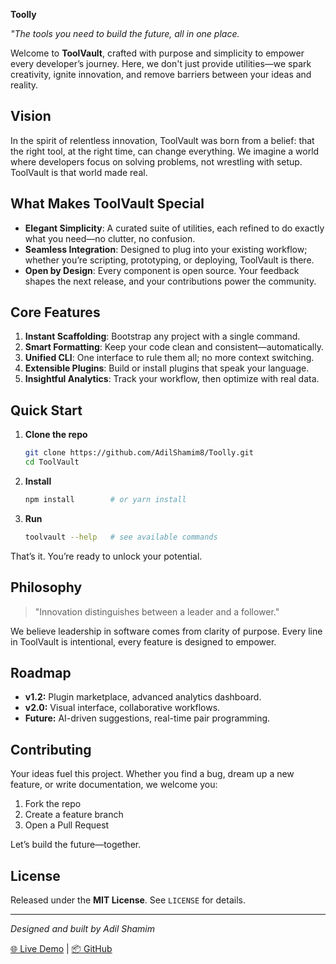 **Toolly**

*"The tools you need to build the future, all in one place.*

Welcome to **ToolVault**, crafted with purpose and simplicity to empower every developer’s journey. Here, we don't just provide utilities—we spark creativity, ignite innovation, and remove barriers between your ideas and reality.

## Vision

In the spirit of relentless innovation, ToolVault was born from a belief: that the right tool, at the right time, can change everything. We imagine a world where developers focus on solving problems, not wrestling with setup. ToolVault is that world made real.

## What Makes ToolVault Special

* **Elegant Simplicity**: A curated suite of utilities, each refined to do exactly what you need—no clutter, no confusion.
* **Seamless Integration**: Designed to plug into your existing workflow; whether you’re scripting, prototyping, or deploying, ToolVault is there.
* **Open by Design**: Every component is open source. Your feedback shapes the next release, and your contributions power the community.

## Core Features

1. **Instant Scaffolding**: Bootstrap any project with a single command.
2. **Smart Formatting**: Keep your code clean and consistent—automatically.
3. **Unified CLI**: One interface to rule them all; no more context switching.
4. **Extensible Plugins**: Build or install plugins that speak your language.
5. **Insightful Analytics**: Track your workflow, then optimize with real data.

## Quick Start

1. **Clone the repo**

   ```bash
   git clone https://github.com/AdilShamim8/Toolly.git
   cd ToolVault
   ```
2. **Install**

   ```bash
   npm install        # or yarn install
   ```
3. **Run**

   ```bash
   toolvault --help   # see available commands
   ```

That’s it. You’re ready to unlock your potential.

## Philosophy

> "Innovation distinguishes between a leader and a follower." 

We believe leadership in software comes from clarity of purpose. Every line in ToolVault is intentional, every feature is designed to empower.

## Roadmap

* **v1.2:** Plugin marketplace, advanced analytics dashboard.
* **v2.0:** Visual interface, collaborative workflows.
* **Future:** AI-driven suggestions, real-time pair programming.

## Contributing

Your ideas fuel this project. Whether you find a bug, dream up a new feature, or write documentation, we welcome you:

1. Fork the repo
2. Create a feature branch
3. Open a Pull Request

Let’s build the future—together.

## License

Released under the **MIT License**. See `LICENSE` for details.

---

*Designed and built by Adil Shamim*

[🌐 Live Demo](http://adilshamim.me/ToolVault/) | [📦 GitHub](https://github.com/AdilShamim8/ToolVault)
